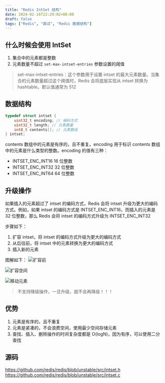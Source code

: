 ```yaml
---
title: "Redis IntSet 结构"
date: 2024-02-16T22:29:02+08:00
draft: false
tags: ["Redis", "面试", "Redis 数据结构"]
---
```

## 什么时候会使用 IntSet
1. 集合中的元素都是整数
2. 元素数量不超过 `set-max-intset-entries` 参数设置的阈值

> set-max-intset-entries：这个参数用于设置 intset 的最大元素数量。当集合的元素数量超过这个阈值时，Redis 会将底层实现从 intset 转换为 hashtable。默认值通常为 512

## 数据结构
```c
typedef struct intset {
    uint32_t encoding; // 编码方式
    uint32_t length; // 元素数量
    int8_t contents[]; // 元素数组
} intset;
```

contents 数组中的元素是有序的，且不重复。encoding 用于标识 contents 数组中的元素是什么类型的整数。encoding 的值有三种：
- INTSET_ENC_INT16 16 位整数
- INTSET_ENC_INT32 32 位整数
- INTSET_ENC_INT64 64 位整数

## 升级操作
如果插入的元素超过了 intset 的编码方式，Redis 会将 intset 升级为更大的编码方式。例如，如果 intset 的编码方式是 INTSET_ENC_INT16，而插入的元素是 32 位整数，那么 Redis 会将 intset 的编码方式升级为 INTSET_ENC_INT32

步骤如下：
1. 扩容 intset，将 intset 的编码方式升级为更大的编码方式
2. 从后往前，将 intset 中的元素转换为更大的编码方式
3. 插入新的元素

图解如下：
![扩容前](https://cdn4.codesign.qq.com/materials/2024/02/20/GD5Oj24EPoJE02Z3eAX20/cq1at6zql9bciluk/3c813895-76cc-4b73-8a99-702600e791e7.png)

![扩容空间](https://cdn4.codesign.qq.com/materials/2024/02/20/GD5Oj24EPoJE02Z3eAX20/cq1at6zql9bciluk/23a60d05-52b9-493a-b79c-f5770b90dfcb.png)

![移动元素](https://cdn4.codesign.qq.com/materials/2024/02/20/GD5Oj24EPoJE02Z3eAX20/cq1at6zql9bciluk/e8e9f0-ab9e3ca6-04d4-424f-b92a-96a50a6b1d03.png)

> 不支持降级操作，一旦升级，就不会再降级！！！

## 优势
1. 元素是有序的，且不重复
2. 元素是紧凑的，不会浪费空间，使用最少空间存储元素
3. 查找、插入、删除操作的时间复杂度都是 O(logN)，因为有序，可以使用二分查找

## 源码
https://github.com/redis/redis/blob/unstable/src/intset.h
https://github.com/redis/redis/blob/unstable/src/intset.c
